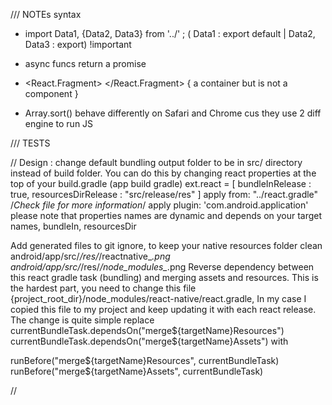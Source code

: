 /// NOTEs syntax
- import Data1, {Data2, Data3} from '../' ; ( Data1 : export default | Data2, Data3 : export) !important
- async funcs return a promise
- <React.Fragment> </React.Fragment> { a container but is not a component }

- Array.sort() behave differently on Safari and Chrome cus they use 2 diff engine to run JS

/// TESTS 


// Design : change default bundling output folder to be in src/ directory instead of build folder. You can do this by changing react properties at the top of your build.gradle (app build gradle)
ext.react = [
        bundleInRelease        : true,
        resourcesDirRelease   : "src/release/res"
]
apply from: "../react.gradle" /*Check file for more information*/
apply plugin: 'com.android.application'
please note that properties names are dynamic and depends on your target names, bundleIn, resourcesDir

Add generated files to git ignore, to keep your native resources folder clean
android/app/src/*/res/*/reactnative_*.png
android/app/src/*/res/*/node_modules_*.png
Reverse dependency between this react gradle task (bundling) and merging assets and resources.
This is the hardest part, you need to change this file {project_root_dir}/node_modules/react-native/react.gradle, In my case I copied this file to my project and keep updating it with each react release. The change is quite simple
replace
currentBundleTask.dependsOn("merge${targetName}Resources")
currentBundleTask.dependsOn("merge${targetName}Assets")
with

runBefore("merge${targetName}Resources", currentBundleTask)
runBefore("merge${targetName}Assets", currentBundleTask)

//
